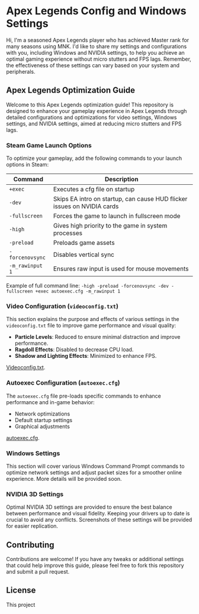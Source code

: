 # Apex Legends Config and Windows Settings

Hi, I'm a seasoned Apex Legends player who has achieved Master rank for many seasons using MNK. I'd like to share my settings and configurations with you, including Windows and NVIDIA settings, to help you achieve an optimal gaming experience without micro stutters and FPS lags. Remember, the effectiveness of these settings can vary based on your system and peripherals.

## Apex Legends Optimization Guide

Welcome to this Apex Legends optimization guide! This repository is designed to enhance your gameplay experience in Apex Legends through detailed configurations and optimizations for video settings, Windows settings, and NVIDIA settings, aimed at reducing micro stutters and FPS lags.

### Steam Game Launch Options

To optimize your gameplay, add the following commands to your launch options in Steam:

| Command          | Description |
|------------------|-------------|
| `+exec`          | Executes a cfg file on startup |
| `-dev`           | Skips EA intro on startup, can cause HUD flicker issues on NVIDIA cards |
| `-fullscreen`    | Forces the game to launch in fullscreen mode |
| `-high`          | Gives high priority to the game in system processes |
| `-preload`       | Preloads game assets |
| `-forcenovsync`  | Disables vertical sync |
| `-m_rawinput 1`  | Ensures raw input is used for mouse movements |

Example of full command line: `-high -preload -forcenovsync -dev -fullscreen +exec autoexec.cfg -m_rawinput 1`

### Video Configuration (`videoconfig.txt`)

This section explains the purpose and effects of various settings in the `videoconfig.txt` file to improve game performance and visual quality:

- **Particle Levels**: Reduced to ensure minimal distraction and improve performance.
- **Ragdoll Effects**: Disabled to decrease CPU load.
- **Shadow and Lighting Effects**: Minimized to enhance FPS.

[Videoconfig.txt](https://github.com/w0nxyApex/Apex-Legends-Config-And-Windows-Settings/blob/main/videoconfig.txt).

### Autoexec Configuration (`autoexec.cfg`)

The `autoexec.cfg` file pre-loads specific commands to enhance performance and in-game behavior:

- Network optimizations
- Default startup settings
- Graphical adjustments

[autoexec.cfg](https://github.com/w0nxyApex/Apex-Legends-Config-And-Windows-Settings/blob/main/autoexec.cfg).

### Windows Settings

This section will cover various Windows Command Prompt commands to optimize network settings and adjust packet sizes for a smoother online experience. More details will be provided soon.

### NVIDIA 3D Settings

Optimal NVIDIA 3D settings are provided to ensure the best balance between performance and visual fidelity. Keeping your drivers up to date is crucial to avoid any conflicts. Screenshots of these settings will be provided for easier replication.

## Contributing

Contributions are welcome! If you have any tweaks or additional settings that could help improve this guide, please feel free to fork this repository and submit a pull request.

## License

This project
